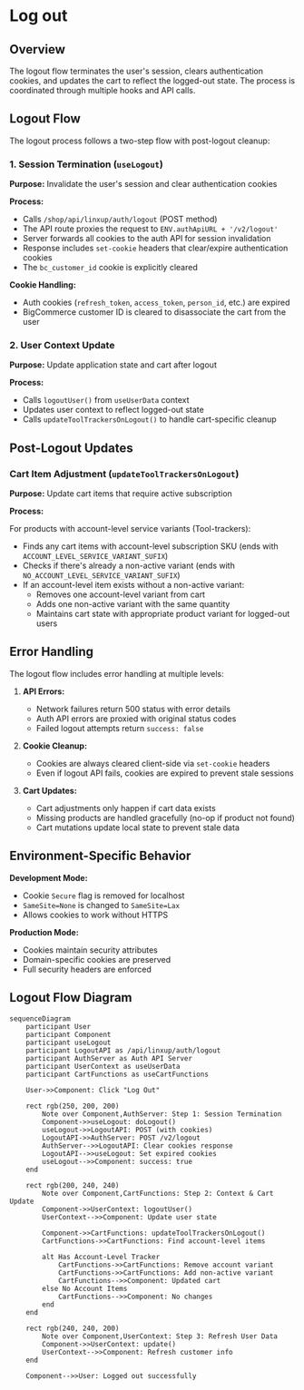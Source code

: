 # Log out

## Overview

The logout flow terminates the user's session, clears authentication cookies, and updates the cart to reflect the logged-out state. The process is coordinated through multiple hooks and API calls.

## Logout Flow

The logout process follows a two-step flow with post-logout cleanup:

### 1. Session Termination (`useLogout`)

**Purpose:** Invalidate the user's session and clear authentication cookies

**Process:**

- Calls `/shop/api/linxup/auth/logout` (POST method)
- The API route proxies the request to `ENV.authApiURL + '/v2/logout'`
- Server forwards all cookies to the auth API for session invalidation
- Response includes `set-cookie` headers that clear/expire authentication cookies
- The `bc_customer_id` cookie is explicitly cleared

**Cookie Handling:**

- Auth cookies (`refresh_token`, `access_token`, `person_id`, etc.) are expired
- BigCommerce customer ID is cleared to disassociate the cart from the user

### 2. User Context Update

**Purpose:** Update application state and cart after logout

**Process:**

- Calls `logoutUser()` from `useUserData` context
- Updates user context to reflect logged-out state
- Calls `updateToolTrackersOnLogout()` to handle cart-specific cleanup

## Post-Logout Updates

### Cart Item Adjustment (`updateToolTrackersOnLogout`)

**Purpose:** Update cart items that require active subscription

**Process:**

For products with account-level service variants (Tool-trackers):

- Finds any cart items with account-level subscription SKU (ends with `ACCOUNT_LEVEL_SERVICE_VARIANT_SUFIX`)
- Checks if there's already a non-active variant (ends with `NO_ACCOUNT_LEVEL_SERVICE_VARIANT_SUFIX`)
- If an account-level item exists without a non-active variant:
  - Removes one account-level variant from cart
  - Adds one non-active variant with the same quantity
  - Maintains cart state with appropriate product variant for logged-out users

## Error Handling

The logout flow includes error handling at multiple levels:

1. **API Errors:**

   - Network failures return 500 status with error details
   - Auth API errors are proxied with original status codes
   - Failed logout attempts return `success: false`

2. **Cookie Cleanup:**

   - Cookies are always cleared client-side via `set-cookie` headers
   - Even if logout API fails, cookies are expired to prevent stale sessions

3. **Cart Updates:**
   - Cart adjustments only happen if cart data exists
   - Missing products are handled gracefully (no-op if product not found)
   - Cart mutations update local state to prevent stale data

## Environment-Specific Behavior

**Development Mode:**

- Cookie `Secure` flag is removed for localhost
- `SameSite=None` is changed to `SameSite=Lax`
- Allows cookies to work without HTTPS

**Production Mode:**

- Cookies maintain security attributes
- Domain-specific cookies are preserved
- Full security headers are enforced

## Logout Flow Diagram

```mermaid
sequenceDiagram
    participant User
    participant Component
    participant useLogout
    participant LogoutAPI as /api/linxup/auth/logout
    participant AuthServer as Auth API Server
    participant UserContext as useUserData
    participant CartFunctions as useCartFunctions

    User->>Component: Click "Log Out"

    rect rgb(250, 200, 200)
        Note over Component,AuthServer: Step 1: Session Termination
        Component->>useLogout: doLogout()
        useLogout->>LogoutAPI: POST (with cookies)
        LogoutAPI->>AuthServer: POST /v2/logout
        AuthServer-->>LogoutAPI: Clear cookies response
        LogoutAPI-->>useLogout: Set expired cookies
        useLogout-->>Component: success: true
    end

    rect rgb(200, 240, 240)
        Note over Component,CartFunctions: Step 2: Context & Cart Update
        Component->>UserContext: logoutUser()
        UserContext-->>Component: Update user state

        Component->>CartFunctions: updateToolTrackersOnLogout()
        CartFunctions->>CartFunctions: Find account-level items

        alt Has Account-Level Tracker
            CartFunctions->>CartFunctions: Remove account variant
            CartFunctions->>CartFunctions: Add non-active variant
            CartFunctions-->>Component: Updated cart
        else No Account Items
            CartFunctions-->>Component: No changes
        end
    end

    rect rgb(240, 240, 200)
        Note over Component,UserContext: Step 3: Refresh User Data
        Component->>UserContext: update()
        UserContext-->>Component: Refresh customer info
    end

    Component-->>User: Logged out successfully
```
